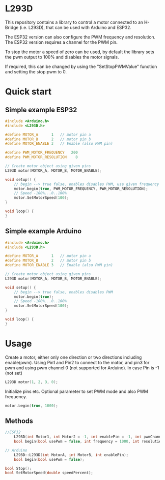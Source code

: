 # L293D

This repository contains a library to control a motor connected to an H-Bridge (i.e. L293D), that can be used with Arduino and ESP32. 

The ESP32 version can also configure the PWM frequency and resolution.
The ESP32 version requires a channel for the PWM pin.

To stop the motor a speed of zero can be used, by default the library sets the pwm output to 100% and disables the motor signals.

If required, this can be changed by using the "SetStopPWMValue" function and setting the stop pwm to 0.



# Quick start

## Simple example ESP32


```c++
#include <Arduino.h>
#include <L293D.h>

#define MOTOR_A      1   // motor pin a
#define MOTOR_B      2   // motor pin b
#define MOTOR_ENABLE 3   // Enable (also PWM pin)

#define PWM_MOTOR_FREQUENCY   200
#define PWM_MOTOR_RESOLUTION    8

// Create motor object using given pins
L293D motor(MOTOR_A, MOTOR_B, MOTOR_ENABLE);

void setup() {  
    // begin --> true false, enables disables PWM, use given frequency and resolution
    motor.begin(true, PWM_MOTOR_FREQUENCY, PWM_MOTOR_RESOLUTION);
    // Speed -100%...0..100%
    motor.SetMotorSpeed(100);
}

void loop() {
}
```


## Simple example Arduino


```c++
#include <Arduino.h>
#include <L293D.h>

#define MOTOR_A      1   // motor pin a
#define MOTOR_B      2   // motor pin b
#define MOTOR_ENABLE 3   // Enable (also PWM pin)

// Create motor object using given pins
L293D motor(MOTOR_A, MOTOR_B, MOTOR_ENABLE);

void setup() {  
    // begin --> true false, enables disables PWM
    motor.begin(true);
    // Speed -100%...0..100%
    motor.SetMotorSpeed(100);
}

void loop() {
}
```

# Usage

Create a motor, either only one direction or two directions including enable(pwm).
Using Pin1 and Pin2 to connect to the motor, and pin3 for pwm and using pwm channel 0 (not supported for Arduino).
In case Pin is -1 (not set)

```c++
L293D motor(1, 2, 3, 0);
```

Initialize pins etc.
Optional parameter to set PWM mode and also PWM frequency.

```c++
motor.begin(true, 1000); 
```



## Methods

```c++
//ESP32
    L293D(int Motor1, int Motor2 = -1, int enablePin = -1, int pwmChannel = 0);
    bool begin(bool usePwm = false, int frequency = 1000, int resolution = 8);

// Arduino
    L293D::L293D(int MotorA, int MotorB, int enablePin);
    bool begin(bool usePwm = false);

bool Stop();
bool SetMotorSpeed(double speedPercent);
```